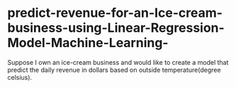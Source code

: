 # predict-revenue-for-an-Ice-cream-business-using-Linear-Regression-Model-Machine-Learning-
Suppose I own an ice-cream business and would like to create a model that predict the daily revenue in dollars based on outside temperature(degree celsius).
